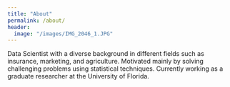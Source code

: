 ```yaml
---
title: "About"
permalink: /about/
header:
  image: "/images/IMG_2046_1.JPG"
---
```



Data Scientist with a diverse background in different fields such as insurance, marketing, and agriculture. Motivated mainly by solving challenging problems using statistical techniques. Currently working as a graduate researcher at the University of Florida.
